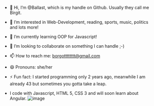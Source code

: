 - 👋 Hi, I’m @Ballast, which is my handle on Github. Usually they call me Birgit.
- 👀 I’m interested in Web-Development, reading, sports, music, politics and lots more!
- 🌱 I’m currently learning OOP for Javascript!
- 💞️ I’m looking to collaborate on something I can handle ;-)
- 📫 How to reach me: borgotttttttt@gmail.com
- 😄 Pronouns: she/her
- ⚡ Fun fact: I started programming only 2 years ago, meanwhile I am already 43 but sometimes you gotta take a leap.

- I code with Javascript, HTML 5, CSS 3 and will soon learn about Angular. ![image](https://github.com/user-attachments/assets/8a990cce-216b-48c0-8027-8c602e403757)

<!---
Ballastt/Ballastt is a ✨ special ✨ repository because its `README.md` (this file) appears on your GitHub profile.
You can click the Preview link to take a look at your changes.
--->
